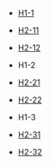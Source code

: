 - [H1-1](/H1-1)
 - [H2-11](/H2-11)
 - [H2-12](/H2-12)

- H1-2
 - [H2-21](/H2-21)
 - [H2-22](/H2-22)

- H1-3
 - [H2-31](/H2-31)
 - [H2-32](/H2-32)
